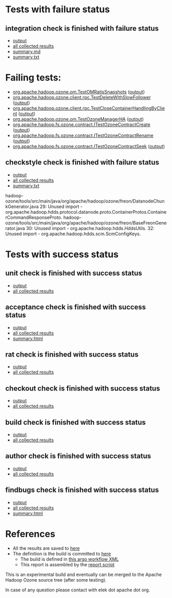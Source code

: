# Tests with failure status

## integration check is finished with failure status

   * [output](https://raw.githubusercontent.com/elek/ozone-ci-03/master/pr/pr-hdds-2327-5wqn5/integration/output.log)
   * [all collected results](https://github.com/elek/ozone-ci-03/tree/master/pr/pr-hdds-2327-5wqn5/integration)
   * [summary.md](https://github.com/elek/ozone-ci-03/tree/master/pr/pr-hdds-2327-5wqn5/integration/summary.md)
   * [summary.txt](https://github.com/elek/ozone-ci-03/tree/master/pr/pr-hdds-2327-5wqn5/integration/summary.txt)

# Failing tests: 

 * [org.apache.hadoop.ozone.om.TestOMRatisSnapshots](hadoop-ozone/integration-test/org.apache.hadoop.ozone.om.TestOMRatisSnapshots.txt) ([output](hadoop-ozone/integration-test/org.apache.hadoop.ozone.om.TestOMRatisSnapshots-output.txt))
 * [org.apache.hadoop.ozone.client.rpc.TestDeleteWithSlowFollower](hadoop-ozone/integration-test/org.apache.hadoop.ozone.client.rpc.TestDeleteWithSlowFollower.txt) ([output](hadoop-ozone/integration-test/org.apache.hadoop.ozone.client.rpc.TestDeleteWithSlowFollower-output.txt))
 * [org.apache.hadoop.ozone.client.rpc.TestCloseContainerHandlingByClient](hadoop-ozone/integration-test/org.apache.hadoop.ozone.client.rpc.TestCloseContainerHandlingByClient.txt) ([output](hadoop-ozone/integration-test/org.apache.hadoop.ozone.client.rpc.TestCloseContainerHandlingByClient-output.txt))
 * [org.apache.hadoop.ozone.om.TestOzoneManagerHA](hadoop-ozone/integration-test/org.apache.hadoop.ozone.om.TestOzoneManagerHA.txt) ([output](hadoop-ozone/integration-test/org.apache.hadoop.ozone.om.TestOzoneManagerHA-output.txt))
 * [org.apache.hadoop.fs.ozone.contract.ITestOzoneContractCreate](hadoop-ozone/ozonefs/org.apache.hadoop.fs.ozone.contract.ITestOzoneContractCreate.txt) ([output](hadoop-ozone/ozonefs/org.apache.hadoop.fs.ozone.contract.ITestOzoneContractCreate-output.txt))
 * [org.apache.hadoop.fs.ozone.contract.ITestOzoneContractRename](hadoop-ozone/ozonefs/org.apache.hadoop.fs.ozone.contract.ITestOzoneContractRename.txt) ([output](hadoop-ozone/ozonefs/org.apache.hadoop.fs.ozone.contract.ITestOzoneContractRename-output.txt))
 * [org.apache.hadoop.fs.ozone.contract.ITestOzoneContractSeek](hadoop-ozone/ozonefs/org.apache.hadoop.fs.ozone.contract.ITestOzoneContractSeek.txt) ([output](hadoop-ozone/ozonefs/org.apache.hadoop.fs.ozone.contract.ITestOzoneContractSeek-output.txt))

## checkstyle check is finished with failure status

   * [output](https://raw.githubusercontent.com/elek/ozone-ci-03/master/pr/pr-hdds-2327-5wqn5/checkstyle/output.log)
   * [all collected results](https://github.com/elek/ozone-ci-03/tree/master/pr/pr-hdds-2327-5wqn5/checkstyle)
   * [summary.txt](https://github.com/elek/ozone-ci-03/tree/master/pr/pr-hdds-2327-5wqn5/checkstyle/summary.txt)

hadoop-ozone/tools/src/main/java/org/apache/hadoop/ozone/freon/DatanodeChunkGenerator.java
 29: Unused import - org.apache.hadoop.hdds.protocol.datanode.proto.ContainerProtos.ContainerCommandResponseProto.
hadoop-ozone/tools/src/main/java/org/apache/hadoop/ozone/freon/BaseFreonGenerator.java
 30: Unused import - org.apache.hadoop.hdds.HddsUtils.
 32: Unused import - org.apache.hadoop.hdds.scm.ScmConfigKeys.


# Tests with success status

## unit check is finished with success status

   * [output](https://raw.githubusercontent.com/elek/ozone-ci-03/master/pr/pr-hdds-2327-5wqn5/unit/output.log)
   * [all collected results](https://github.com/elek/ozone-ci-03/tree/master/pr/pr-hdds-2327-5wqn5/unit)


## acceptance check is finished with success status

   * [output](https://raw.githubusercontent.com/elek/ozone-ci-03/master/pr/pr-hdds-2327-5wqn5/acceptance/output.log)
   * [all collected results](https://github.com/elek/ozone-ci-03/tree/master/pr/pr-hdds-2327-5wqn5/acceptance)
   * [summary.html](https://elek.github.io/ozone-ci-03/pr/pr-hdds-2327-5wqn5/acceptance/summary.html)


## rat check is finished with success status

   * [output](https://raw.githubusercontent.com/elek/ozone-ci-03/master/pr/pr-hdds-2327-5wqn5/rat/output.log)
   * [all collected results](https://github.com/elek/ozone-ci-03/tree/master/pr/pr-hdds-2327-5wqn5/rat)


## checkout check is finished with success status

   * [output](https://raw.githubusercontent.com/elek/ozone-ci-03/master/pr/pr-hdds-2327-5wqn5/checkout/output.log)
   * [all collected results](https://github.com/elek/ozone-ci-03/tree/master/pr/pr-hdds-2327-5wqn5/checkout)


## build check is finished with success status

   * [output](https://raw.githubusercontent.com/elek/ozone-ci-03/master/pr/pr-hdds-2327-5wqn5/build/output.log)
   * [all collected results](https://github.com/elek/ozone-ci-03/tree/master/pr/pr-hdds-2327-5wqn5/build)


## author check is finished with success status

   * [output](https://raw.githubusercontent.com/elek/ozone-ci-03/master/pr/pr-hdds-2327-5wqn5/author/output.log)
   * [all collected results](https://github.com/elek/ozone-ci-03/tree/master/pr/pr-hdds-2327-5wqn5/author)


## findbugs check is finished with success status

   * [output](https://raw.githubusercontent.com/elek/ozone-ci-03/master/pr/pr-hdds-2327-5wqn5/findbugs/output.log)
   * [all collected results](https://github.com/elek/ozone-ci-03/tree/master/pr/pr-hdds-2327-5wqn5/findbugs)
   * [summary.html](https://elek.github.io/ozone-ci-03/pr/pr-hdds-2327-5wqn5/findbugs/summary.html)




# References

 * All the results are saved to [here](https://github.com/elek/ozone-ci-03/tree/master/pr/pr-hdds-2327-5wqn5/)
 * The definition is the build is committed to [here](https://github.com/elek/argo-ozone)
    * The build is defined in [this argo workflow XML](https://github.com/elek/argo-ozone/blob/master/ozone-build.yaml)
    * This report is assembled by the [report script](https://github.com/elek/argo-ozone/blob/master/scripts/report.sh)

This is an experimental build and eventually can be merged to the Apache Hadoop Ozone source tree (after some testing).

In case of any question please contact with elek dot apache dot org.
